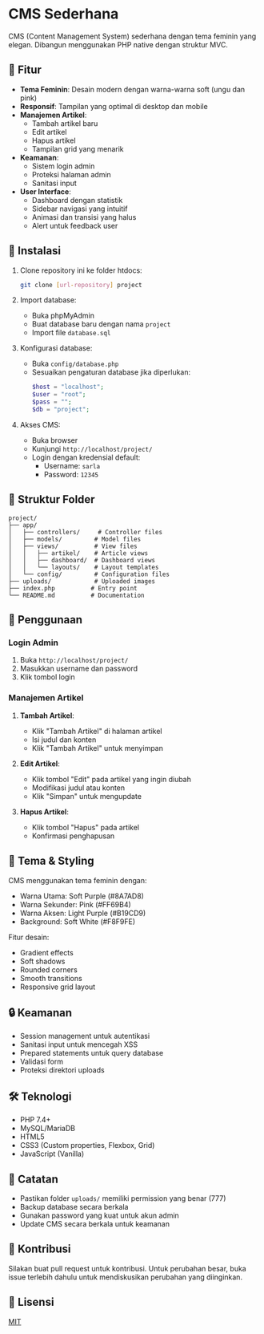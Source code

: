 # CMS Sederhana

CMS (Content Management System) sederhana dengan tema feminin yang elegan. Dibangun menggunakan PHP native dengan struktur MVC.

## 🎨 Fitur

- **Tema Feminin**: Desain modern dengan warna-warna soft (ungu dan pink)
- **Responsif**: Tampilan yang optimal di desktop dan mobile
- **Manajemen Artikel**: 
  - Tambah artikel baru
  - Edit artikel
  - Hapus artikel
  - Tampilan grid yang menarik
- **Keamanan**:
  - Sistem login admin
  - Proteksi halaman admin
  - Sanitasi input
- **User Interface**:
  - Dashboard dengan statistik
  - Sidebar navigasi yang intuitif
  - Animasi dan transisi yang halus
  - Alert untuk feedback user

## 🚀 Instalasi

1. Clone repository ini ke folder htdocs:
   ```bash
   git clone [url-repository] project
   ```

2. Import database:
   - Buka phpMyAdmin
   - Buat database baru dengan nama `project`
   - Import file `database.sql`

3. Konfigurasi database:
   - Buka `config/database.php`
   - Sesuaikan pengaturan database jika diperlukan:
     ```php
     $host = "localhost";
     $user = "root";
     $pass = "";
     $db = "project";
     ```

4. Akses CMS:
   - Buka browser
   - Kunjungi `http://localhost/project/`
   - Login dengan kredensial default:
     - Username: `sarla`
     - Password: `12345`

## 📁 Struktur Folder

```
project/
├── app/
│   ├── controllers/     # Controller files
│   ├── models/         # Model files
│   ├── views/          # View files
│   │   ├── artikel/    # Article views
│   │   ├── dashboard/  # Dashboard views
│   │   └── layouts/    # Layout templates
│   └── config/         # Configuration files
├── uploads/            # Uploaded images
├── index.php          # Entry point
└── README.md          # Documentation
```

## 🎯 Penggunaan

### Login Admin
1. Buka `http://localhost/project/`
2. Masukkan username dan password
3. Klik tombol login

### Manajemen Artikel
1. **Tambah Artikel**:
   - Klik "Tambah Artikel" di halaman artikel
   - Isi judul dan konten
   - Klik "Tambah Artikel" untuk menyimpan

2. **Edit Artikel**:
   - Klik tombol "Edit" pada artikel yang ingin diubah
   - Modifikasi judul atau konten
   - Klik "Simpan" untuk mengupdate

3. **Hapus Artikel**:
   - Klik tombol "Hapus" pada artikel
   - Konfirmasi penghapusan

## 🎨 Tema & Styling

CMS menggunakan tema feminin dengan:
- Warna Utama: Soft Purple (#8A7AD8)
- Warna Sekunder: Pink (#FF69B4)
- Warna Aksen: Light Purple (#B19CD9)
- Background: Soft White (#F8F9FE)

Fitur desain:
- Gradient effects
- Soft shadows
- Rounded corners
- Smooth transitions
- Responsive grid layout

## 🔒 Keamanan

- Session management untuk autentikasi
- Sanitasi input untuk mencegah XSS
- Prepared statements untuk query database
- Validasi form
- Proteksi direktori uploads

## 🛠️ Teknologi

- PHP 7.4+
- MySQL/MariaDB
- HTML5
- CSS3 (Custom properties, Flexbox, Grid)
- JavaScript (Vanilla)

## 📝 Catatan

- Pastikan folder `uploads/` memiliki permission yang benar (777)
- Backup database secara berkala
- Gunakan password yang kuat untuk akun admin
- Update CMS secara berkala untuk keamanan

## 🤝 Kontribusi

Silakan buat pull request untuk kontribusi. Untuk perubahan besar, buka issue terlebih dahulu untuk mendiskusikan perubahan yang diinginkan.

## 📄 Lisensi

[MIT](https://choosealicense.com/licenses/mit/) 